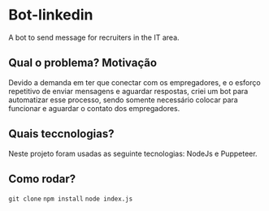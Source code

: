 # Bot-linkedin
A bot to send message for recruiters in the IT area.

## Qual o problema? Motivação
Devido a demanda em ter que conectar com os empregadores, e o esforço repetitivo de enviar mensagens e aguardar respostas, criei um bot para automatizar esse processo, sendo somente necessário colocar para funcionar e aguardar o contato dos empregadores.

## Quais teccnologias?
Neste projeto foram usadas as seguinte tecnologias: NodeJs e Puppeteer.

## Como rodar?
`git clone`
`npm install`
`node index.js`
